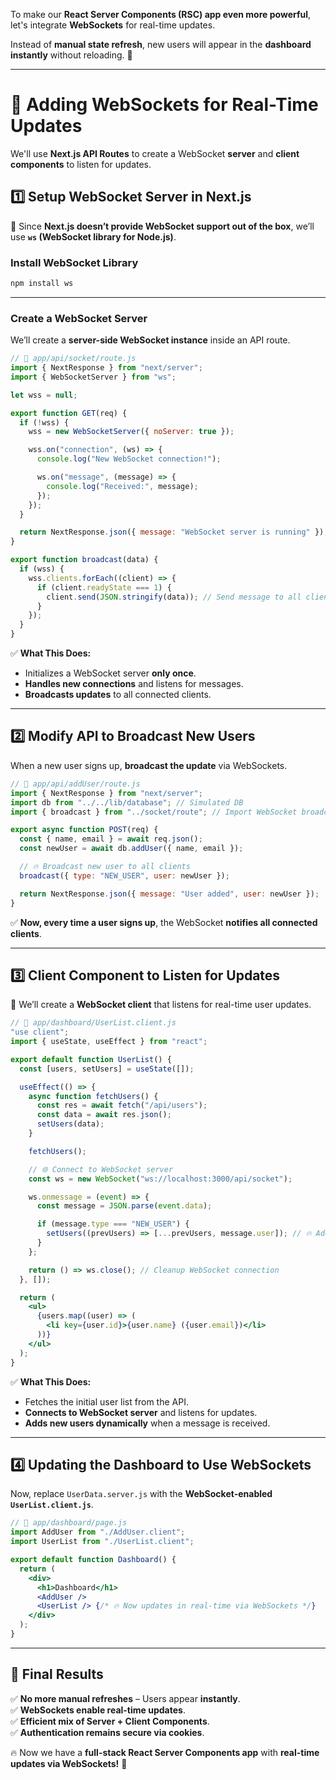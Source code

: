 To make our **React Server Components (RSC) app even more powerful**, let's integrate **WebSockets** for real-time updates.  

Instead of **manual state refresh**, new users will appear in the **dashboard instantly** without reloading. 🚀  

---

# **🌟 Adding WebSockets for Real-Time Updates**
We'll use **Next.js API Routes** to create a WebSocket **server** and **client components** to listen for updates.

## **1️⃣ Setup WebSocket Server in Next.js**
🔹 Since **Next.js doesn’t provide WebSocket support out of the box**, we’ll use **`ws` (WebSocket library for Node.js)**.

### **Install WebSocket Library**
```bash
npm install ws
```

---

### **Create a WebSocket Server**
We’ll create a **server-side WebSocket instance** inside an API route.

```javascript
// 📌 app/api/socket/route.js
import { NextResponse } from "next/server";
import { WebSocketServer } from "ws";

let wss = null;

export function GET(req) {
  if (!wss) {
    wss = new WebSocketServer({ noServer: true });

    wss.on("connection", (ws) => {
      console.log("New WebSocket connection!");

      ws.on("message", (message) => {
        console.log("Received:", message);
      });
    });
  }

  return NextResponse.json({ message: "WebSocket server is running" });
}

export function broadcast(data) {
  if (wss) {
    wss.clients.forEach((client) => {
      if (client.readyState === 1) {
        client.send(JSON.stringify(data)); // Send message to all clients
      }
    });
  }
}
```

✅ **What This Does:**
- Initializes a WebSocket server **only once**.
- **Handles new connections** and listens for messages.
- **Broadcasts updates** to all connected clients.

---

## **2️⃣ Modify API to Broadcast New Users**
When a new user signs up, **broadcast the update** via WebSockets.

```javascript
// 📌 app/api/addUser/route.js
import { NextResponse } from "next/server";
import db from "../../lib/database"; // Simulated DB
import { broadcast } from "../socket/route"; // Import WebSocket broadcast function

export async function POST(req) {
  const { name, email } = await req.json();
  const newUser = await db.addUser({ name, email });

  // 🔥 Broadcast new user to all clients
  broadcast({ type: "NEW_USER", user: newUser });

  return NextResponse.json({ message: "User added", user: newUser });
}
```

✅ **Now, every time a user signs up**, the WebSocket **notifies all connected clients**.

---

## **3️⃣ Client Component to Listen for Updates**
🔹 We’ll create a **WebSocket client** that listens for real-time user updates.

```jsx
// 📌 app/dashboard/UserList.client.js
"use client";
import { useState, useEffect } from "react";

export default function UserList() {
  const [users, setUsers] = useState([]);

  useEffect(() => {
    async function fetchUsers() {
      const res = await fetch("/api/users");
      const data = await res.json();
      setUsers(data);
    }

    fetchUsers();

    // 🌐 Connect to WebSocket server
    const ws = new WebSocket("ws://localhost:3000/api/socket");

    ws.onmessage = (event) => {
      const message = JSON.parse(event.data);

      if (message.type === "NEW_USER") {
        setUsers((prevUsers) => [...prevUsers, message.user]); // 🔥 Add new user dynamically
      }
    };

    return () => ws.close(); // Cleanup WebSocket connection
  }, []);

  return (
    <ul>
      {users.map((user) => (
        <li key={user.id}>{user.name} ({user.email})</li>
      ))}
    </ul>
  );
}
```

✅ **What This Does:**
- Fetches the initial user list from the API.
- **Connects to WebSocket server** and listens for updates.
- **Adds new users dynamically** when a message is received.

---

## **4️⃣ Updating the Dashboard to Use WebSockets**
Now, replace `UserData.server.js` with the **WebSocket-enabled `UserList.client.js`**.

```jsx
// 📌 app/dashboard/page.js
import AddUser from "./AddUser.client";
import UserList from "./UserList.client";

export default function Dashboard() {
  return (
    <div>
      <h1>Dashboard</h1>
      <AddUser />
      <UserList /> {/* 🔥 Now updates in real-time via WebSockets */}
    </div>
  );
}
```

---

## **🎯 Final Results**
✅ **No more manual refreshes** – Users appear **instantly**.  
✅ **WebSockets enable real-time updates**.  
✅ **Efficient mix of Server + Client Components**.  
✅ **Authentication remains secure via cookies**.  

🔥 Now we have a **full-stack React Server Components app** with **real-time updates via WebSockets!** 🚀  
